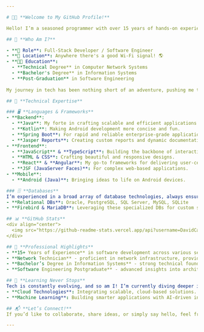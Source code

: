 ```yaml
---

# 👨‍💻 **Welcome to My GitHub Profile!**

Hello! I’m a seasoned programmer with over 15 years of hands-on experience in the technology field. From designing robust backends to crafting responsive frontends, I’ve had the privilege to develop a comprehensive skill set that spans multiple languages, frameworks, and databases.

## 🌟 **Who Am I?**

- **💼 Role**: Full-Stack Developer / Software Engineer
- **📍 Location**: Anywhere there's a good Wi-Fi signal! 🌎
- **👨‍🎓 Education**:
  - **Technical Degree** in Computer Network Systems
  - **Bachelor's Degree** in Information Systems
  - **Post-Graduation** in Software Engineering
  
My journey in tech has been nothing short of an adventure, pushing me to learn, adapt, and thrive in various areas. From backend logic to frontend design, I've embraced each aspect of the development process with a passion for innovation.

## 🚀 **Technical Expertise**

### 🖥 **Languages & Frameworks**
- **Backend**:
  - **Java**: My forte in crafting scalable and efficient applications.
  - **Kotlin**: Making Android development more concise and fun.
  - **Spring Boot**: For rapid and reliable enterprise-grade applications.
  - **Jasper Reports**: Creating custom reports and dynamic documentation.
- **Frontend**:
  - **JavaScript** & **TypeScript**: Building the backbone of interactive web applications.
  - **HTML & CSS**: Crafting beautiful and responsive designs.
  - **React** & **Angular**: My go-to frameworks for delivering user-centric UIs.
  - **JSF (JavaServer Faces)**: For complex web-based applications.
- **Mobile**:
  - **Android (Java)**: Bringing ideas to life on Android devices.

### 🗄 **Databases**
I’m experienced in a broad array of database technologies, always ensuring data integrity and efficiency:
- **Relational DBs**: Oracle, PostgreSQL, SQL Server, MySQL, SQLite
- **Firebird & MariaDB**: Leveraging these specialized DBs for custom solutions

## 📊 **GitHub Stats**
<div align="center">
  <img src="https://github-readme-stats.vercel.app/api?username=DavidCabral&show_icons=true&theme=tokyonight" alt="GitHub Stats" />
</div>

## 💼 **Professional Highlights**
- **15+ Years of Experience** in software development across various sectors.
- **Network Technician** - proficient in network infrastructure, providing a solid foundation for robust and secure development.
- **Bachelor’s Degree in Information Systems** - strong technical foundation for designing and managing complex information systems.
- **Software Engineering Postgraduate** - advanced insights into architecture, design patterns, and development best practices.

## 🌱 **Learning Never Stops**
Tech is constantly evolving, and so am I! I’m currently diving deeper into:
- **Cloud Technologies**: Integrating scalable, cloud-based solutions.
- **Machine Learning**: Building smarter applications with AI-driven insights.

## 📬 **Let’s Connect!**
If you’d like to collaborate, share ideas, or simply say hello, feel free to reach out! I'm always excited to work on innovative projects and connect with like-minded professionals.

---
```



